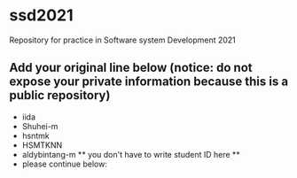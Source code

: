 # ssd2021
Repository for practice in Software system Development 2021
## Add your original line below (notice: do not expose your private information because this is a public repository)

* iida  
* Shuhei-m   
* hsntmk
* HSMTKNN
* aldybintang-m
** you don't have to write student ID here **
* please continue below:
